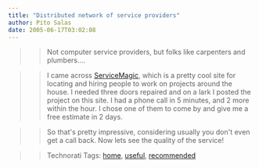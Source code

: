 ```yaml
---
title: "Distributed network of service providers"
author: Pito Salas
date: 2005-06-17T03:02:08
---
```



>>

>> Not computer service providers, but folks like carpenters and plumbers….

>>

>> I came across [ServiceMagic](<http://www.servicemagic.com/>), which is a
pretty cool site for locating and hiring people to work on projects around the
house. I needed three doors repaired and on a lark I posted the project on
this site. I had a phone call in 5 minutes, and 2 more within the hour. I
chose one of them to come by and give me a free estimate in 2 days.

>>

>> So that's pretty impressive, considering usually you don't even get a call
back. Now lets see the quality of the service!

>>

>> Technorati Tags: [home](<http://technorati.com/tag/home>),
[useful](<http://technorati.com/tag/useful>),
[recommended](<http://technorati.com/tag/recommended>)


